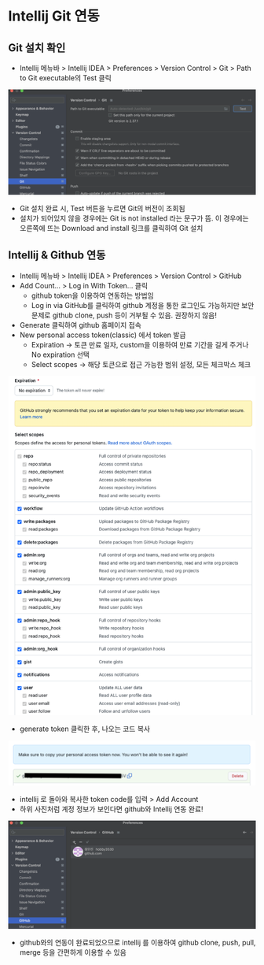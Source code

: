 # Intellij Git 연동

## Git 설치 확인
- Intellij 메뉴바 > Intellij IDEA > Preferences > Version Control > Git > Path to Git executable의 Test 클릭

![Alt text](./images/08.png)
- Git 설치 완료 시, Test 버튼을 누르면 Git의 버전이 조회됨
- 설치가 되어있지 않을 경우에는 Git is not installed 라는 문구가 뜸. 이 경우에는 오른쪽에 뜨는 Download and install 링크를 클릭하여 Git 설치


## Intellij & Github 연동
- Intellij 메뉴바 > Intellij IDEA > Preferences > Version Control > GitHub
- Add Count... > Log in With Token... 클릭
    - github token을 이용하여 연동하는 방법임
    - Log in via GitHub를 클릭하여 github 계정을 통한 로그인도 가능하지만 보안 문제로 github clone, push 등이 거부될 수 있음. 권장하지 않음!
- Generate 클릭하여 github 홈페이지 접속
- New personal access token(classic) 에서 token 발급
    - Expiration -> 토큰 만료 일자, custom을 이용하여 만료 기간을 길게 주거나 No expiration 선택
    - Select scopes -> 해당 토큰으로 접근 가능한 범위 설정, 모든 체크박스 체크

![Alt text](./images/09.png)

- generate token 클릭한 후, 나오는 코드 복사

![Alt text](./images/10.png)
- intellij 로 돌아와 복사한 token code를 입력 > Add Account
- 하위 사진처럼 계정 정보가 보인다면 github와 Intellij 연동 완료!

![Alt text](./images/11.png)

- github와의 연동이 완료되었으므로 intellij 를 이용하여 github clone, push, pull, merge 등을 간편하게 이용할 수 있음